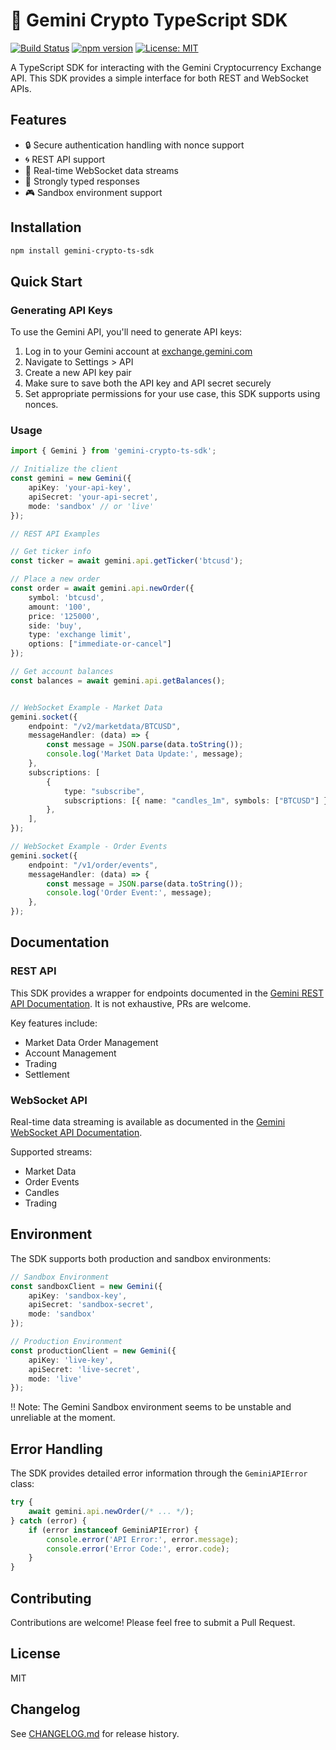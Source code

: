 # 🚀 Gemini Crypto TypeScript SDK

[![Build Status](https://github.com/justinhenricks/gemini-crypto-ts-sdk/actions/workflows/test-and-lint.yml/badge.svg)](https://github.com/justinhenricks/gemini-crypto-ts-sdk/actions)
[![npm version](https://badge.fury.io/js/gemini-crypto-ts-sdk.svg)](https://badge.fury.io/js/gemini-crypto-ts-sdk)
[![License: MIT](https://img.shields.io/badge/License-MIT-yellow.svg)](https://opensource.org/licenses/MIT)

A TypeScript SDK for interacting with the Gemini Cryptocurrency Exchange API. This SDK provides a simple interface for both REST and WebSocket APIs.

## Features

- 🔒 Secure authentication handling with nonce support
- 🌀 REST API support
- 🔄 Real-time WebSocket data streams
- 💪 Strongly typed responses
- 🎮 Sandbox environment support

## Installation

```bash
npm install gemini-crypto-ts-sdk
```

## Quick Start

### Generating API Keys

To use the Gemini API, you'll need to generate API keys:

1. Log in to your Gemini account at [exchange.gemini.com](https://exchange.gemini.com)
2. Navigate to Settings > API
3. Create a new API key pair
4. Make sure to save both the API key and API secret securely
5. Set appropriate permissions for your use case, this SDK supports using nonces.

### Usage

```typescript
import { Gemini } from 'gemini-crypto-ts-sdk';

// Initialize the client
const gemini = new Gemini({
    apiKey: 'your-api-key',
    apiSecret: 'your-api-secret',
    mode: 'sandbox' // or 'live'
});

// REST API Examples

// Get ticker info
const ticker = await gemini.api.getTicker('btcusd');

// Place a new order
const order = await gemini.api.newOrder({
    symbol: 'btcusd',
    amount: '100',
    price: '125000',
    side: 'buy',
    type: 'exchange limit',
    options: ["immediate-or-cancel"]
});

// Get account balances
const balances = await gemini.api.getBalances();


// WebSocket Example - Market Data
gemini.socket({
    endpoint: "/v2/marketdata/BTCUSD",
    messageHandler: (data) => {
        const message = JSON.parse(data.toString());
        console.log('Market Data Update:', message);
    },
    subscriptions: [
        {
            type: "subscribe",
            subscriptions: [{ name: "candles_1m", symbols: ["BTCUSD"] }],
        },
    ],
});

// WebSocket Example - Order Events
gemini.socket({
    endpoint: "/v1/order/events",
    messageHandler: (data) => {
        const message = JSON.parse(data.toString());
        console.log('Order Event:', message);
    },
});
```

## Documentation

### REST API

This SDK provides a wrapper for endpoints documented in the [Gemini REST API Documentation](https://docs.gemini.com/rest-api/). It is not exhaustive, PRs are welcome.

Key features include:
- Market Data Order Management
- Account Management
- Trading
- Settlement

### WebSocket API

Real-time data streaming is available as documented in the [Gemini WebSocket API Documentation](https://docs.gemini.com/websocket-api/).

Supported streams:
- Market Data
- Order Events
- Candles
- Trading

## Environment

The SDK supports both production and sandbox environments:

```typescript
// Sandbox Environment
const sandboxClient = new Gemini({
    apiKey: 'sandbox-key',
    apiSecret: 'sandbox-secret',
    mode: 'sandbox'
});

// Production Environment
const productionClient = new Gemini({
    apiKey: 'live-key',
    apiSecret: 'live-secret',
    mode: 'live'
});
```

‼️ Note: The Gemini Sandbox environment seems to be unstable and unreliable at the moment.

## Error Handling

The SDK provides detailed error information through the `GeminiAPIError` class:

```typescript
try {
    await gemini.api.newOrder(/* ... */);
} catch (error) {
    if (error instanceof GeminiAPIError) {
        console.error('API Error:', error.message);
        console.error('Error Code:', error.code);
    }
}
```

## Contributing

Contributions are welcome! Please feel free to submit a Pull Request.

## License

MIT

## Changelog

See [CHANGELOG.md](CHANGELOG.md) for release history.
